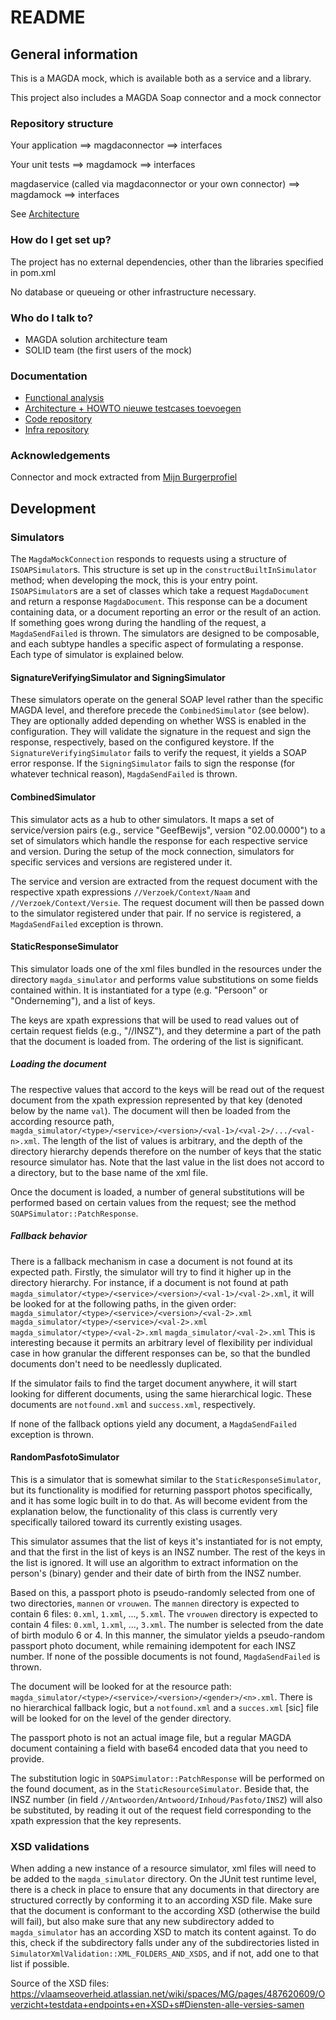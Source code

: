 # README #

## General information ##

This is a MAGDA mock, which is available both as a service and a library.

This project also includes a MAGDA Soap connector and a mock connector

### Repository structure ###

Your application ==> magdaconnector ==> interfaces

Your unit tests ==> magdamock ==> interfaces

magdaservice (called via magdaconnector or your own connector) ==> magdamock ==> interfaces

See [Architecture](https://vlaamseoverheid.atlassian.net/wiki/spaces/MARCHT/pages/6170676392/MAGDA+Afnemer+Mock+-+Architectuur)

### How do I get set up? ###

The project has no external dependencies, other than the libraries specified in pom.xml

No database or queueing or other infrastructure necessary.

### Who do I talk to? ###

* MAGDA solution architecture team
* SOLID team (the first users of the mock)

### Documentation ###

* [Functional analysis](https://vlaamseoverheid.atlassian.net/wiki/spaces/MARCHT/pages/6083871398/MAGDA+afnemer+Mock+vs+MAGDA+developer+Mock)
* [Architecture + HOWTO nieuwe testcases toevoegen](https://vlaamseoverheid.atlassian.net/wiki/spaces/MARCHT/pages/6170676392/MAGDA+Afnemer+Mock+-+Architectuur)
* [Code repository](https://bitbucket.org/vlaamseoverheid/magdamock.service/src/main/)
* [Infra repository](https://bitbucket.org/vlaamseoverheid/magdamock.service-infra/src/master/)

### Acknowledgements ###

Connector and mock extracted from [Mijn Burgerprofiel](https://www.burgerprofiel.be/)

## Development ##

### Simulators ###

The `MagdaMockConnection` responds to requests using a structure of `ISOAPSimulator`s.
This structure is set up in the `constructBuiltInSimulator` method; when developing the mock, this is your entry point.
`ISOAPSimulator`s are a set of classes which take a request `MagdaDocument` and return a response `MagdaDocument`.
This response can be a document containing data, or a document reporting an error or the result of an action.
If something goes wrong during the handling of the request, a `MagdaSendFailed` is thrown.
The simulators are designed to be composable, and each subtype handles a specific aspect of formulating a response.
Each type of simulator is explained below.

#### SignatureVerifyingSimulator and SigningSimulator ####

These simulators operate on the general SOAP level rather than the specific MAGDA level, and therefore precede the `CombinedSimulator` (see below).
They are optionally added depending on whether WSS is enabled in the configuration. They will validate the signature in the request and sign the response, respectively, based on the configured keystore.
If the `SignatureVerifyingSimulator` fails to verify the request, it yields a SOAP error response.
If the `SigningSimulator` fails to sign the response (for whatever technical reason), `MagdaSendFailed` is thrown.

#### CombinedSimulator ####

This simulator acts as a hub to other simulators. It maps a set of service/version pairs (e.g., service "GeefBewijs", version "02.00.0000") to a set of simulators which
handle the response for each respective service and version. During the setup of the mock connection, simulators for specific services and versions are registered
under it.

The service and version are extracted from the request document with the respective xpath expressions `//Verzoek/Context/Naam` and `//Verzoek/Context/Versie`.
The request document will then be passed down to the simulator registered under that pair. If no service is registered, a `MagdaSendFailed` exception is thrown.

#### StaticResponseSimulator ####

This simulator loads one of the xml files bundled in the resources under the directory `magda_simulator` and performs value substitutions on some fields contained within.
It is instantiated for a type (e.g. "Persoon" or "Onderneming"), and a list of keys.

The keys are xpath expressions that will be used to read values out of certain request fields (e.g., "//INSZ"), and they determine a part of the path that the document is loaded from.
The ordering of the list is significant.

##### Loading the document #####

The respective values that accord to the keys will be read out of the request document from the xpath expression represented by that key (denoted below by the name `val`).
The document will then be loaded from the according resource path, `magda_simulator/<type>/<service>/<version>/<val-1>/<val-2>/.../<val-n>.xml`.
The length of the list of values is arbitrary, and the depth of the directory hierarchy depends therefore on the number of keys that the static resource simulator has.
Note that the last value in the list does not accord to a directory, but to the base name of the xml file.

Once the document is loaded, a number of general substitutions will be performed based on certain values from the request; see the method `SOAPSimulator::PatchResponse`.

##### Fallback behavior #####

There is a fallback mechanism in case a document is not found at its expected path. Firstly, the simulator will try to find it higher up in the directory hierarchy.
For instance, if a document is not found at path `magda_simulator/<type>/<service>/<version>/<val-1>/<val-2>.xml`, it will be looked for at the following paths, in the given order:
`magda_simulator/<type>/<service>/<version>/<val-2>.xml`
`magda_simulator/<type>/<service>/<val-2>.xml`
`magda_simulator/<type>/<val-2>.xml`
`magda_simulator/<val-2>.xml`
This is interesting because it permits an arbitrary level of flexibility per individual case in how granular the different responses can be, so that the bundled documents don't need to be needlessly duplicated.

If the simulator fails to find the target document anywhere, it will start looking for different documents, using the same hierarchical logic. These documents are `notfound.xml` and `success.xml`, respectively.

If none of the fallback options yield any document, a `MagdaSendFailed` exception is thrown.

#### RandomPasfotoSimulator ####

This is a simulator that is somewhat similar to the `StaticResponseSimulator`, but its functionality is modified for returning passport photos specifically, and it has some logic built in to do that.
As will become evident from the explanation below, the functionality of this class is currently very specifically tailored toward its currently existing usages.

This simulator assumes that the list of keys it's instantiated for is not empty, and that the first in the list of keys is an INSZ number.  The rest of the keys in the list is ignored.
It will use an algorithm to extract information on the person's (binary) gender and their date of birth from the INSZ number.

Based on this, a passport photo is pseudo-randomly selected from one of two directories, `mannen` or `vrouwen`.
The `mannen` directory is expected to contain 6 files: `0.xml`, `1.xml`, ..., `5.xml`.
The `vrouwen` directory is expected to contain 4 files: `0.xml`, `1.xml`, ..., `3.xml`.
The number is selected from the date of birth modulo 6 or 4. In this manner, the simulator yields a pseudo-random passport photo document, while remaining idempotent for each INSZ number.
If none of the possible documents is not found, `MagdaSendFailed` is thrown.

The document will be looked for at the resource path: `magda_simulator/<type>/<service>/<version>/<gender>/<n>.xml`.
There is no hierarchical fallback logic, but a `notfound.xml` and a `succes.xml` [sic] file will be looked for on the level of the gender directory.

The passport photo is not an actual image file, but a regular MAGDA document containing a field with base64 encoded data that you need to provide.

The substitution logic in `SOAPSimulator::PatchResponse` will be performed on the found document, as in the `StaticResourceSimulator`.
Beside that, the INSZ number (in field `//Antwoorden/Antwoord/Inhoud/Pasfoto/INSZ`) will also be substituted, by reading it out of the request field corresponding to the xpath expression that the key represents.

### XSD validations ###

When adding a new instance of a resource simulator, xml files will need to be added to the `magda_simulator` directory.
On the JUnit test runtime level, there is a check in place to ensure that any documents in that directory are structured correctly by conforming it to an according XSD file.
Make sure that the document is conformant to the according XSD (otherwise the build will fail), but also make sure that any new subdirectory added to `magda_simulator` has an according XSD to match its content against.
To do this, check if the subdirectory falls under any of the subdirectories listed in `SimulatorXmlValidation::XML_FOLDERS_AND_XSDS`, and if not, add one to that list if possible.

Source of the XSD files: https://vlaamseoverheid.atlassian.net/wiki/spaces/MG/pages/487620609/Overzicht+testdata+endpoints+en+XSD+s#Diensten-alle-versies-samen